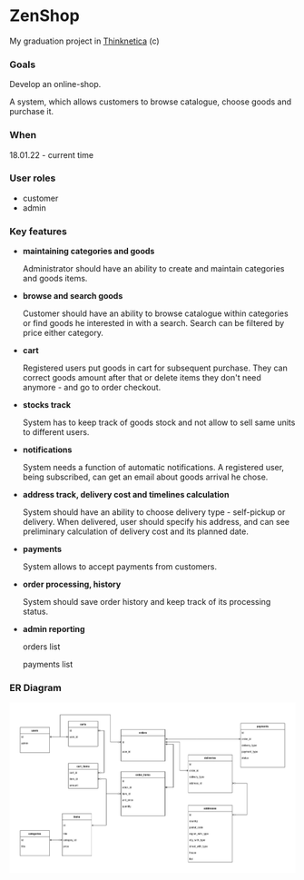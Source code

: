 # ZenShop
My graduation project in [Thinknetica](https://thinknetica.com/) (c)

### Goals
Develop an online-shop.

A system, which allows customers to browse catalogue, choose goods and purchase it.


### When
18.01.22 - current time

### User roles
- customer
- admin

### Key features
- **maintaining categories and goods**

    Administrator should have an ability to create and maintain categories and goods items. 
- **browse and search goods**

    Customer should have an ability to browse catalogue within categories or find goods he interested in with a search.
    Search can be filtered by price either category.

- **cart**

    Registered users put goods in cart for subsequent purchase. They can correct goods amount after that or delete items they don't need anymore - and go to order checkout.

- **stocks track**

    System has to keep track of goods stock and not allow to sell same units to different users.
    
- **notifications**

    System needs a function of automatic notifications. A registered user, being subscribed, can get an email about goods arrival he chose.
    

- **address track, delivery cost and timelines calculation**

    System should have an ability to choose delivery type - self-pickup or delivery. When delivered, user should specify his address, and can see preliminary calculation of delivery cost and its planned date.

- **payments**

    System allows to accept payments from customers.

- **order processing, history**

    System should save order history and keep track of its processing status.
    
- **admin reporting**

    orders list
    
    payments list

### ER Diagram
![alt text](https://github.com/peresvetjke/zen_shop/blob/main/zen_shop%20v1.0.png?raw=true)

